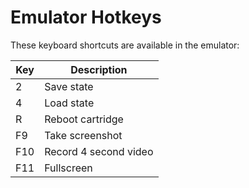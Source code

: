 # Emulator Hotkeys

These keyboard shortcuts are available in the emulator:

| Key | Description           |
| --- | ---                   |
| 2   | Save state            |
| 4   | Load state            |
| R   | Reboot cartridge      |
| F9  | Take screenshot       |
| F10 | Record 4 second video |
| F11 | Fullscreen            |
